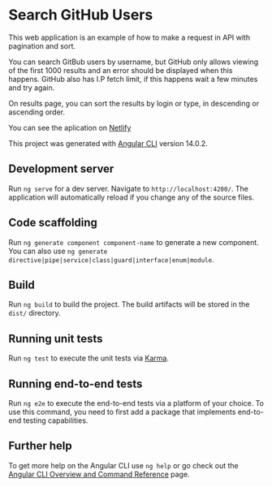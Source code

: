 # Search GitHub Users

This web application is an example of how to make a request in API with pagination and sort.

You can search GitBub users by username, but GitHub only allows viewing of the first 1000 results and an error  should be displayed when this happens. GitHub also has I.P fetch limit, if this happens wait a few minutes and try again.

On results page, you can sort the results by login or type, in descending or ascending order.

You can see the aplication on [Netlify](https://glittering-lebkuchen-c5d15e.netlify.app/)

This project was generated with [Angular CLI](https://github.com/angular/angular-cli) version 14.0.2.

## Development server

Run `ng serve` for a dev server. Navigate to `http://localhost:4200/`. The application will automatically reload if you change any of the source files.

## Code scaffolding

Run `ng generate component component-name` to generate a new component. You can also use `ng generate directive|pipe|service|class|guard|interface|enum|module`.

## Build

Run `ng build` to build the project. The build artifacts will be stored in the `dist/` directory.

## Running unit tests

Run `ng test` to execute the unit tests via [Karma](https://karma-runner.github.io).

## Running end-to-end tests

Run `ng e2e` to execute the end-to-end tests via a platform of your choice. To use this command, you need to first add a package that implements end-to-end testing capabilities.

## Further help

To get more help on the Angular CLI use `ng help` or go check out the [Angular CLI Overview and Command Reference](https://angular.io/cli) page.
